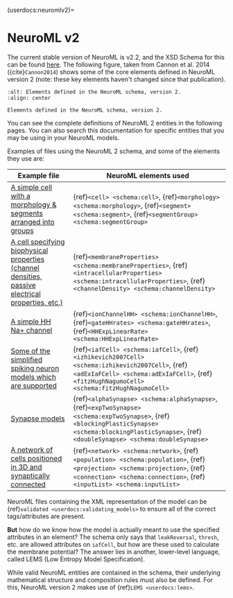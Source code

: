 (userdocs:neuromlv2)=
# NeuroML v2

The current stable version of NeuroML is v2.2, and the XSD Schema for this can be found [here](https://github.com/NeuroML/NeuroML2/blob/master/Schemas/NeuroML2/NeuroML_v2.2.xsd).
The following figure, taken from Cannon et al. 2014 ({cite}`Cannon2014`) shows some of the core elements defined in NeuroML version 2 (note: these key elements haven't changed since that publication).

```{figure} ../images/Figure6a.png
:alt: Elements defined in the NeuroML schema, version 2.
:align: center

Elements defined in the NeuroML schema, version 2.
```
<!-- Sphinx etc. do not support Image maps, so we can't reproduce what's on the NeuroML website -->


You can see the complete definitions of NeuroML 2 entities in the following pages.
You can also search this documentation for specific entities that you may be using in your NeuroML models.

Examples of files using the NeuroML 2 schema, and some of the elements they use are:

| Example file | NeuroML elements used |
| --- | --- |
| [A simple cell with a morphology & segments arranged into groups](https://github.com/NeuroML/NeuroML2/tree/master/examples/NML2_SimpleMorphology.nml) | {ref}`<cell> <schema:cell>`, {ref}`<morphology> <schema:morphology>`, {ref}`<segment> <schema:segment>`, {ref}`<segmentGroup> <schema:segmentGroup>` |
| [A cell specifying biophysical properties (channel densities, passive electrical properties, etc.)](https://github.com/NeuroML/NeuroML2/tree/master/examples/NML2_FullCell.nml) | {ref}`<membraneProperties> <schema:membraneProperties>`, {ref}`<intracellularProperties> <schema:intracellularProperties>`, {ref}`<channelDensity> <schema:channelDensity>` |
| [A simple HH Na+ channel](https://github.com/NeuroML/NeuroML2/tree/master/examples/NML2_SimpleIonChannel.nml) | {ref}`<ionChannelHH> <schema:ionChannelHH>`, {ref}`<gateHHrates> <schema:gateHHrates>`, {ref}`<HHExpLinearRate> <schema:HHExpLinearRate>` |
| [Some of the simplified spiking neuron models which are supported](https://github.com/NeuroML/NeuroML2/tree/master/examples/NML2_AbstractCells.nml) | {ref}`<iafCell> <schema:iafCell>`, {ref}`<izhikevich2007Cell> <schema:izhikevich2007Cell>`, {ref}`<adExIaFCell> <schema:adExIaFCell>`, {ref}`<fitzHughNagumoCell> <schema:fitzHughNagumoCell>` |
| [Synapse models ](https://github.com/NeuroML/NeuroML2/tree/master/examples/NML2_SynapseTypes.nml) | {ref}`<alphaSynapse> <schema:alphaSynapse>`, {ref}`<expTwoSynapse> <schema:expTwoSynapse>`, {ref}`<blockingPlasticSynapse> <schema:blockingPlasticSynapse>`, {ref}`<doubleSynapse> <schema:doubleSynapse>` |
| [A network of cells positioned in 3D and synaptically connected ](https://github.com/NeuroML/NeuroML2/tree/master/examples/NML2_InstanceBasedNetwork.nml) | {ref}`<network> <schema:network>`, {ref}`<population> <schema:population>`, {ref}`<projection> <schema:projection>`, {ref}`<connection> <schema:connection>`, {ref}`<inputList> <schema:inputList>`  |


NeuroML files containing the XML representation of the model can be {ref}`validated <userdocs:validating_models>` to ensure all of the correct tags/attributes are present.

**But** how do we know how the model is actually meant to use the specified attributes in an element? The schema only says that `leakReversal`, `thresh`, etc. are allowed attributes on `iafCell`, but how are these used to calculate the membrane potential? The answer lies in another, lower-level language, called LEMS (Low Entropy Model Specification).

While valid NeuroML entities are contained in the schema, their underlying mathematical structure and composition rules must also be defined.
For this, NeuroML version 2 makes use of {ref}`LEMS <userdocs:lems>`.

